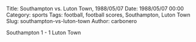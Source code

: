 Title: Southampton vs. Luton Town, 1988/05/07
Date: 1988/05/07 00:00
Category: sports
Tags: football, football scores, Southampton, Luton Town
Slug: southampton-vs-luton-town
Author: carbonero


Southampton 1 - 1 Luton Town
